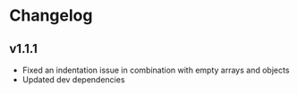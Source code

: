# Changelog

## v1.1.1

- Fixed an indentation issue in combination with empty arrays and objects
- Updated dev dependencies
